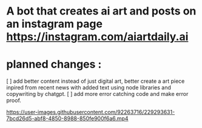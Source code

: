 # A bot that creates ai art and posts on an instagram page https://instagram.com/aiartdaily.ai
# planned changes : 
[ ] add better content instead of just digital art, better create a art piece inpired from recent news with added text using node libraries and copywriting by chatgpt.
[ ] add more error catching code and make error proof.
   

https://user-images.githubusercontent.com/92263716/229293631-7bcd26d5-abf8-4850-8988-850fe900f6a6.mp4

